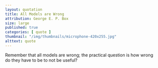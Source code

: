```yaml
---
layout: quotation
title: All Models are Wrong
attribution: George E. P. Box
size: large
published: true
categories: [ quote ]
thumbnail: "/img/thumbnails/microphone-420x255.jpg"
alttext: quote
---
```


Remember that all models are wrong; the practical question is 
how wrong do they have to be to not be useful?
